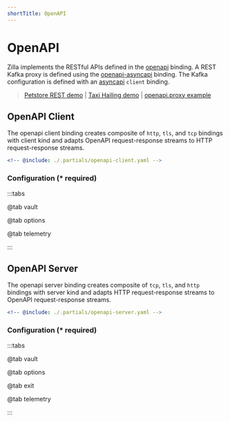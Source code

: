 ```yaml
---
shortTitle: OpenAPI
---
```


# OpenAPI

Zilla implements the RESTful APIs defined in the [openapi](#openapi-client) binding. A REST Kafka proxy is defined using the [openapi-asyncapi](./openapi-asyncapi.md#openapi-asyncapi) binding. The Kafka configuration is defined with an [asyncapi](./asyncapi.md#asyncapi-client) `client` binding.

> [Petstore REST demo](https://github.com/aklivity/zilla-demos/tree/main/petstore) | [Taxi Hailing demo](https://github.com/aklivity/zilla-demos/tree/main/taxi) | [openapi.proxy example](https://github.com/aklivity/zilla-examples/tree/main/openapi.proxy)

## OpenAPI Client

The openapi client binding creates composite of `http`, `tls`, and `tcp` bindings with client kind and adapts OpenAPI request-response streams to HTTP request-response streams.

```yaml {3}
<!-- @include: ./.partials/openapi-client.yaml -->
```

### Configuration (\* required)

:::tabs

@tab vault

<!-- @include: ../protocol/.partials/vault.md -->

@tab options

<!-- @include: ./.partials/openapi-options.md -->

@tab telemetry

<!-- @include: ../protocol/.partials/telemetry.md -->

:::

## OpenAPI Server

The openapi server binding creates composite of `tcp`, `tls`, and `http` bindings with server kind and adapts HTTP request-response streams to OpenAPI request-response streams.

```yaml {3}
<!-- @include: ./.partials/openapi-server.yaml -->
```

### Configuration (\* required)

:::tabs

@tab vault

<!-- @include: ../protocol/.partials/vault.md -->

@tab options

<!-- @include: ./.partials/openapi-options.md -->

@tab exit

<!-- @include: ../protocol/.partials/exit.md -->

@tab telemetry

<!-- @include: ../protocol/.partials/telemetry.md -->

:::